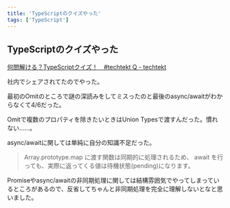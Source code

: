 ```yaml
---
title: 'TypeScriptのクイズやった'
tags: ['TypeScript']
---
```


## TypeScriptのクイズやった

[何問解ける？TypeScriptクイズ！　\#techtekt Q \- techtekt](https://techtekt.persol-career.co.jp/entry/tech/211116_01)

社内でシェアされてたのでやった。

最初のOmitのところで謎の深読みをしてミスったのと最後のasync/awaitがわからなくて4/6だった。

Omitで複数のプロパティを除きたいときはUnion Typesで渡すんだった。慣れない……。

async/awaitに関しては単純に自分の知識不足だった。

> Array.prototype.map に渡す関数は同期的に処理されるため、 await を行っても、実際に返ってくる値は待機状態(pending)になります。

Promiseやasync/awaitの非同期処理に関しては結構雰囲気でやってしまっているところがあるので、反省してちゃんと非同期処理を完全に理解しないとなと思いました。
